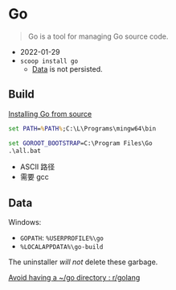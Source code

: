 # Go
> Go is a tool for managing Go source code.

- 2022-01-29
- `scoop install go`
  - [Data](#data) is not persisted.

## Build
[Installing Go from source](https://go.dev/doc/install/source)
```cmd
set PATH=%PATH%;C:\L\Programs\mingw64\bin

set GOROOT_BOOTSTRAP=C:\Program Files\Go
.\all.bat
```
- ASCII 路径
- 需要 gcc

## Data
Windows:
- `GOPATH`: `%USERPROFILE%\go`
- `%LOCALAPPDATA%\go-build`

The uninstaller *will not* delete these garbage.

[Avoid having a ~/go directory : r/golang](https://www.reddit.com/r/golang/comments/10psufn/avoid_having_a_go_directory/)
